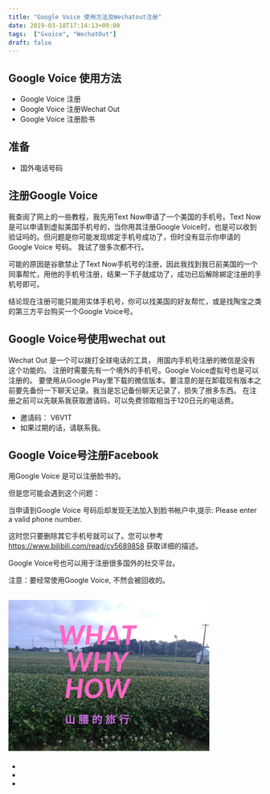 ```yaml
---
title: "Google Voice 使用方法及Wechatout注册"
date: 2019-03-18T17:14:13+09:00
tags:  ["Gvoice", "WechatOut"]
draft: false
---
```


## Google Voice 使用方法

- Google Voice 注册
- Google Voice 注册Wechat Out
- Google Voice 注册脸书

## 准备
- 国外电话号码

## 注册Google Voice

我查阅了网上的一些教程，我先用Text Now申请了一个美国的手机号。Text Now是可以申请到虚拟美国手机号的，当你用其注册Google Voice时，也是可以收到验证吗的。但问题是你可能发现绑定手机号成功了，但时没有显示你申请的Google Voice 号码。 我试了很多次都不行。


可能的原因是谷歌禁止了Text Now手机号的注册，因此我找到我已前美国的一个同事帮忙，用他的手机号注册，结果一下子就成功了，成功已后解除梆定注册的手机号即可。


结论现在注册可能只能用实体手机号，你可以找美国的好友帮忙，或是找陶宝之类的第三方平台购买一个Google Voice号。

## Google Voice号使用wechat out

Wechat Out 是一个可以拨打全球电话的工具， 用国内手机号注册的微信是没有这个功能的。 注册时需要先有一个境外的手机号。Google Voice虚拟号也是可以注册的。 要使用从Google Play里下载的微信版本。要注意的是在卸载现有版本之前要先备份一下聊天记录。我当是忘记备份聊天记录了，损失了拫多东西。  在注册之前可以先联系我获取邀请码，可以免费领取相当于120日元的电话费。

- 邀请码： V6V1T
- 如果过期的话，请联系我。

## Google Voice号注册Facebook

用Google Voice 是可以注册脸书的。

但是您可能会遇到这个问题：

当申请到Google Voice 号码后却发现无法加入到脸书帐户中,提示: Please enter a valid phone number.

这时您只要删除其它手机号就可以了。您可以参考 https://www.bilibili.com/read/cv5689858 获取详细的描述。

Google Voice号也可以用于注册很多国外的社交平台。

注意：要经常使用Google Voice, 不然会被回收的。



 ![yubao_blog_cover](https://raw.githubusercontent.com/yubaoliu/assets/image/yubao_blog_cover.png)
-
-
-
-



